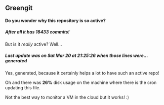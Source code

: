 ## Greengit

#### Do you wonder why this repository is so active?

##### After all it has 18433 commits!

But is it *really* active? Well...

##### Last update was on Sat Mar 20 at 21:25:26 when those lines were... generated

Yes, generated, because it certainly helps a lot to have such an active repo!

Oh and there was **26%** disk usage on the machine
where there is the cron updating this file.

Not the best way to monitor a VM in the cloud but it works! :)
